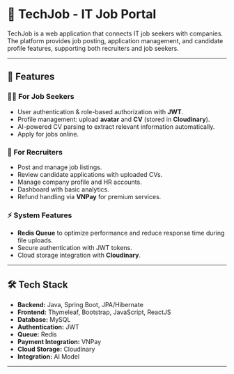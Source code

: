 # 💼 TechJob - IT Job Portal

TechJob is a web application that connects IT job seekers with companies.  
The platform provides job posting, application management, and candidate profile features, supporting both recruiters and job seekers.

---

## 🚀 Features

### 👩‍💻 For Job Seekers
- User authentication & role-based authorization with **JWT**.
- Profile management: upload **avatar** and **CV** (stored in **Cloudinary**).
- AI-powered CV parsing to extract relevant information automatically.
- Apply for jobs online.

### 🏢 For Recruiters
- Post and manage job listings.
- Review candidate applications with uploaded CVs.
- Manage company profile and HR accounts.
- Dashboard with basic analytics.
- Refund handling via **VNPay** for premium services.

### ⚡ System Features
- **Redis Queue** to optimize performance and reduce response time during file uploads.
- Secure authentication with JWT tokens.
- Cloud storage integration with **Cloudinary**.

---

## 🛠️ Tech Stack

- **Backend:** Java, Spring Boot, JPA/Hibernate  
- **Frontend:** Thymeleaf, Bootstrap, JavaScript, ReactJS 
- **Database:** MySQL  
- **Authentication:** JWT  
- **Queue:** Redis  
- **Payment Integration:** VNPay  
- **Cloud Storage:** Cloudinary  
- **Integration:** AI Model

---
